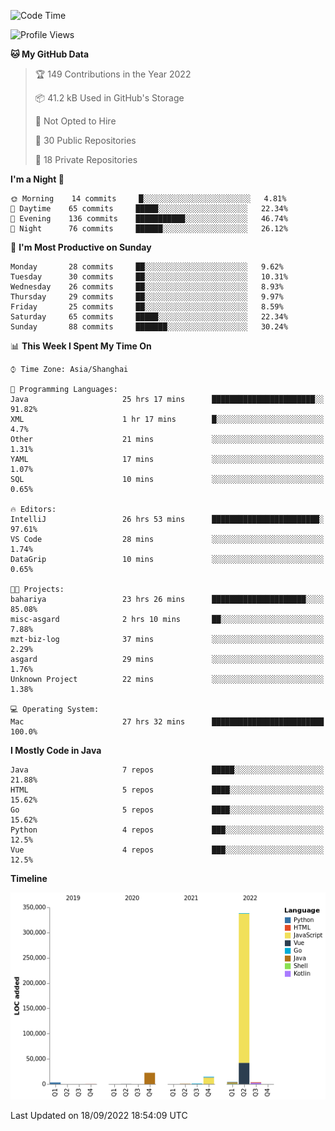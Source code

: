 <!--START_SECTION:waka-->
![Code Time](http://img.shields.io/badge/Code%20Time-1%2C180%20hrs%2057%20mins-blue)

![Profile Views](http://img.shields.io/badge/Profile%20Views-0-blue)

**🐱 My GitHub Data** 

> 🏆 149 Contributions in the Year 2022
 > 
> 📦 41.2 kB Used in GitHub's Storage 
 > 
> 🚫 Not Opted to Hire
 > 
> 📜 30 Public Repositories 
 > 
> 🔑 18 Private Repositories  
 > 
**I'm a Night 🦉** 

```text
🌞 Morning    14 commits     █░░░░░░░░░░░░░░░░░░░░░░░░   4.81% 
🌆 Daytime    65 commits     █████░░░░░░░░░░░░░░░░░░░░   22.34% 
🌃 Evening    136 commits    ███████████░░░░░░░░░░░░░░   46.74% 
🌙 Night      76 commits     ██████░░░░░░░░░░░░░░░░░░░   26.12%

```
📅 **I'm Most Productive on Sunday** 

```text
Monday       28 commits     ██░░░░░░░░░░░░░░░░░░░░░░░   9.62% 
Tuesday      30 commits     ██░░░░░░░░░░░░░░░░░░░░░░░   10.31% 
Wednesday    26 commits     ██░░░░░░░░░░░░░░░░░░░░░░░   8.93% 
Thursday     29 commits     ██░░░░░░░░░░░░░░░░░░░░░░░   9.97% 
Friday       25 commits     ██░░░░░░░░░░░░░░░░░░░░░░░   8.59% 
Saturday     65 commits     █████░░░░░░░░░░░░░░░░░░░░   22.34% 
Sunday       88 commits     ███████░░░░░░░░░░░░░░░░░░   30.24%

```


📊 **This Week I Spent My Time On** 

```text
⌚︎ Time Zone: Asia/Shanghai

💬 Programming Languages: 
Java                     25 hrs 17 mins      ███████████████████████░░   91.82% 
XML                      1 hr 17 mins        █░░░░░░░░░░░░░░░░░░░░░░░░   4.7% 
Other                    21 mins             ░░░░░░░░░░░░░░░░░░░░░░░░░   1.31% 
YAML                     17 mins             ░░░░░░░░░░░░░░░░░░░░░░░░░   1.07% 
SQL                      10 mins             ░░░░░░░░░░░░░░░░░░░░░░░░░   0.65%

🔥 Editors: 
IntelliJ                 26 hrs 53 mins      ████████████████████████░   97.61% 
VS Code                  28 mins             ░░░░░░░░░░░░░░░░░░░░░░░░░   1.74% 
DataGrip                 10 mins             ░░░░░░░░░░░░░░░░░░░░░░░░░   0.65%

🐱‍💻 Projects: 
bahariya                 23 hrs 26 mins      █████████████████████░░░░   85.08% 
misc-asgard              2 hrs 10 mins       ██░░░░░░░░░░░░░░░░░░░░░░░   7.88% 
mzt-biz-log              37 mins             ░░░░░░░░░░░░░░░░░░░░░░░░░   2.29% 
asgard                   29 mins             ░░░░░░░░░░░░░░░░░░░░░░░░░   1.76% 
Unknown Project          22 mins             ░░░░░░░░░░░░░░░░░░░░░░░░░   1.38%

💻 Operating System: 
Mac                      27 hrs 32 mins      █████████████████████████   100.0%

```

**I Mostly Code in Java** 

```text
Java                     7 repos             █████░░░░░░░░░░░░░░░░░░░░   21.88% 
HTML                     5 repos             ████░░░░░░░░░░░░░░░░░░░░░   15.62% 
Go                       5 repos             ████░░░░░░░░░░░░░░░░░░░░░   15.62% 
Python                   4 repos             ███░░░░░░░░░░░░░░░░░░░░░░   12.5% 
Vue                      4 repos             ███░░░░░░░░░░░░░░░░░░░░░░   12.5%

```


**Timeline**

![Chart not found](https://raw.githubusercontent.com/youtiaoguagua/youtiaoguagua/master/charts/bar_graph.png) 


 Last Updated on 18/09/2022 18:54:09 UTC
<!--END_SECTION:waka-->